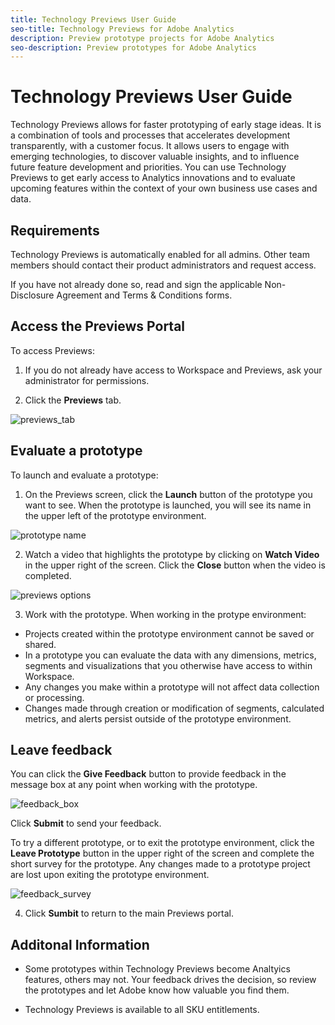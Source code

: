 ```yaml
---
title: Technology Previews User Guide
seo-title: Technology Previews for Adobe Analytics
description: Preview prototype projects for Adobe Analytics
seo-description: Preview prototypes for Adobe Analytics
---
```


# Technology Previews User Guide

Technology Previews allows for faster prototyping of early stage ideas. It is a combination of tools and processes that accelerates development transparently, with a customer focus. It allows users to engage with emerging technologies, to discover valuable insights, and to influence future feature development and priorities. You can use Technology Previews to get early access to Analytics innovations and to evaluate upcoming features within the context of your own business use cases and data.

## Requirements

Technology Previews is automatically enabled for all admins. Other team members should contact their product administrators and request access. 

If you have not already done so, read and sign the applicable Non-Disclosure Agreement and Terms & Conditions forms.

## Access the Previews Portal

To access Previews:

1. If you do not already have access to Workspace and Previews, ask your administrator for permissions.

1. Click the **Previews** tab.

![previews_tab](https://user-images.githubusercontent.com/29133525/58670161-52427500-82fb-11e9-8d93-0905106d957a.png)

## Evaluate a prototype

To launch and evaluate a prototype:

1. On the Previews screen, click the **Launch** button of the prototype you want to see. When the prototype is launched, you will see its name in the upper left of the prototype environment.

![prototype name](https://user-images.githubusercontent.com/29133525/58670566-c03b6c00-82fc-11e9-8b29-ee34260c4024.png)

2. Watch a video that highlights the prototype by clicking on **Watch Video** in the upper right of the screen. Click the **Close** button when the video is completed.

![previews options](https://user-images.githubusercontent.com/29133525/58670261-a2213c00-82fb-11e9-88db-cc839c98fdab.png)

3. Work with the prototype. When working in the protype environment:

* Projects created within the prototype environment cannot be saved or shared.
* In a prototype you can evaluate the data with any dimensions, metrics, segments and visualizations that you otherwise have access to within Workspace.
* Any changes you make within a prototype will not affect data collection or processing.
* Changes made through creation or modification of segments, calculated metrics, and alerts persist outside of the prototype environment.

## Leave feedback

You can click the **Give Feedback** button to provide feedback in the message box at any point when working with the prototype.

![feedback_box](https://user-images.githubusercontent.com/29133525/58670344-f0363f80-82fb-11e9-8824-ec2b41f7187a.png)

Click **Submit** to send your feedback.

To try a different prototype, or to exit the prototype environment, click the **Leave Prototype** button in the upper right of the screen and complete the short survey for the prototype. Any changes made to a prototype project are lost upon exiting the prototype environment.

![feedback_survey](https://user-images.githubusercontent.com/29133525/58670404-2bd10980-82fc-11e9-8cae-0dfc9f9da6b7.png)

4. Click **Sumbit** to return to the main Previews portal.


## Additonal Information

* Some prototypes within Technology Previews become Analtyics features, others may not. Your feedback drives the decision, so review the prototypes and let Adobe know how valuable you find them.

* Technology Previews is available to all SKU entitlements.